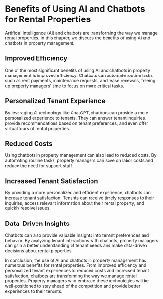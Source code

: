 Benefits of Using AI and Chatbots for Rental Properties
======================================================================================================================

Artificial intelligence (AI) and chatbots are transforming the way we manage rental properties. In this chapter, we discuss the benefits of using AI and chatbots in property management.

Improved Efficiency
-------------------

One of the most significant benefits of using AI and chatbots in property management is improved efficiency. Chatbots can automate routine tasks such as rent payments, maintenance requests, and lease renewals, freeing up property managers' time to focus on more critical tasks.

Personalized Tenant Experience
------------------------------

By leveraging AI technology like ChatGPT, chatbots can provide a more personalized experience to tenants. They can answer tenant inquiries, provide recommendations based on tenant preferences, and even offer virtual tours of rental properties.

Reduced Costs
-------------

Using chatbots in property management can also lead to reduced costs. By automating routine tasks, property managers can save on labor costs and reduce the need for support staff.

Increased Tenant Satisfaction
-----------------------------

By providing a more personalized and efficient experience, chatbots can increase tenant satisfaction. Tenants can receive timely responses to their inquiries, access relevant information about their rental property, and quickly resolve issues.

Data-Driven Insights
--------------------

Chatbots can also provide valuable insights into tenant preferences and behavior. By analyzing tenant interactions with chatbots, property managers can gain a better understanding of tenant needs and make data-driven decisions about rental properties.

In conclusion, the use of AI and chatbots in property management has numerous benefits for rental properties. From improved efficiency and personalized tenant experiences to reduced costs and increased tenant satisfaction, chatbots are transforming the way we manage rental properties. Property managers who embrace these technologies will be well-positioned to stay ahead of the competition and provide better experiences to their tenants.
